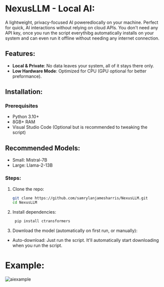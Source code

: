 # NexusLLM - Local AI:

A lightweight, privacy-focused AI poweredlocally on your machine. Perfect for quick, AI interactions without relying on cloud APIs. You don't need any API key, once you run the script everythibg automatically installs on your system and can even run it offline without needing any internet connection. 

## Features:
- **Local & Private**: No data leaves your system, all of it stays there only. 
- **Low Hardware Mode**: Optimized for CPU (GPU optional for better preformance).   

## Installation:
### Prerequisites
- Python 3.10+  
- 8GB+ RAM
- Visual Studio Code (Optional but is recommended to tweaking the script)

## Recommended Models:
- Small: Mistral-7B
- Large: Llama-2-13B

### Steps:
1. Clone the repo:  
   ```bash
   git clone https://github.com/samrylanjamesharris/NexusLLM.git
   cd NexusLLM
   
2. Install dependencies:

   ```bash
    pip install ctransformers

3. Download the model (automatically on first run, or manually):
- Auto-download: Just run the script. It'll automatically start downloading when you run the script.

# Example:
![aiexample](https://github.com/user-attachments/assets/9f636660-9884-472e-88c6-5f107bc1ee1c)

